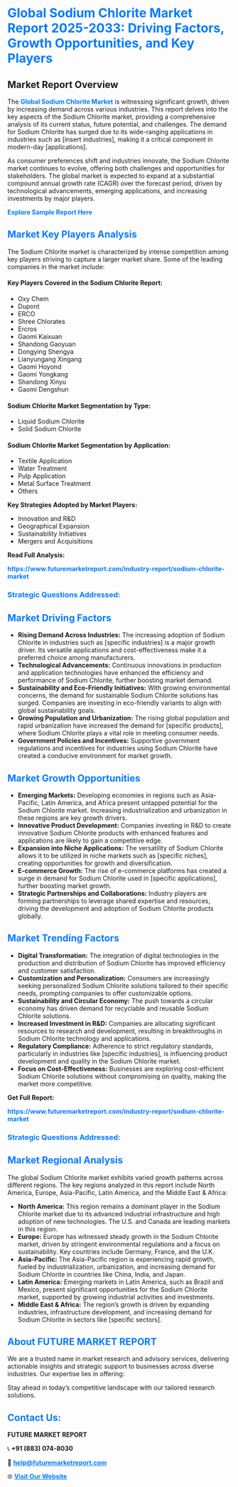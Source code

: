 <h1 style="color: #007BFF;">Global Sodium Chlorite Market Report 2025-2033: Driving Factors, Growth Opportunities, and Key Players</h1>

<section id="overview">
<h2>Market Report Overview</h2>
<p>The <a href="https://www.futuremarketreport.com/industry-report/sodium-chlorite-market" style="color: #007BFF; text-decoration: none;"><strong>Global Sodium Chlorite Market</strong></a> is witnessing significant growth, driven by increasing demand across various industries. This report delves into the key aspects of the Sodium Chlorite market, providing a comprehensive analysis of its current status, future potential, and challenges. The demand for Sodium Chlorite has surged due to its wide-ranging applications in industries such as [insert industries], making it a critical component in modern-day [applications].</p>
<p>As consumer preferences shift and industries innovate, the Sodium Chlorite market continues to evolve, offering both challenges and opportunities for stakeholders. The global market is expected to expand at a substantial compound annual growth rate (CAGR) over the forecast period, driven by technological advancements, emerging applications, and increasing investments by major players.</p>
</section>

<section id="overview">
<p><a href="https://www.futuremarketreport.com/request-sample/reportId=93014" style="color: #007BFF; text-decoration: none;"><strong>Explore Sample Report Here</strong></a></p>
</section>

<section id="key-players">
<h2 style="color: #007BFF;">Market Key Players Analysis</h2>
<p>The Sodium Chlorite market is characterized by intense competition among key players striving to capture a larger market share. Some of the leading companies in the market include:</p>
<h4>Key Players Covered in the Sodium Chlorite Report:</h4>
<ul><li>Oxy Chem</li><li>Dupont</li><li>ERCO</li><li>Shree Chlorates</li><li>Ercros</li><li>Gaomi Kaixuan</li><li>Shandong Gaoyuan</li><li>Dongying Shengya</li><li>Lianyungang Xingang</li><li>Gaomi Hoyond</li><li>Gaomi Yongkang</li><li>Shandong Xinyu</li><li>Gaomi Dengshun</li></ul>
<h4>Sodium Chlorite Market Segmentation by Type:</h4>
<ul><li>Liquid Sodium Chlorite</li><li>Solid Sodium Chlorite</li></ul>

<h4>Sodium Chlorite Market Segmentation by Application:</h4>
<ul><li>Textile Application</li><li>Water Treatment</li><li>Pulp Application</li><li>Metal Surface Treatment</li><li>Others</li></ul>
<p><strong>Key Strategies Adopted by Market Players:</strong></p>
<ul>
<li>Innovation and R&D</li>
<li>Geographical Expansion</li>
<li>Sustainability Initiatives</li>
<li>Mergers and Acquisitions</li>
</ul>
</section>

<section>
<p><strong>Read Full Analysis: </strong></p><a href="https://www.futuremarketreport.com/industry-report/sodium-chlorite-market" style="color: #007BFF; text-decoration: none;"><strong>https://www.futuremarketreport.com/industry-report/sodium-chlorite-market</strong></a>
<h3 style="color: #007BFF;">Strategic Questions Addressed:</h3>
</section>

<section id="driving-factors">
<h2 style="color: #007BFF;">Market Driving Factors</h2>
<ul>
<li><strong>Rising Demand Across Industries:</strong> The increasing adoption of Sodium Chlorite in industries such as [specific industries] is a major growth driver. Its versatile applications and cost-effectiveness make it a preferred choice among manufacturers.</li>
<li><strong>Technological Advancements:</strong> Continuous innovations in production and application technologies have enhanced the efficiency and performance of Sodium Chlorite, further boosting market demand.</li>
<li><strong>Sustainability and Eco-Friendly Initiatives:</strong> With growing environmental concerns, the demand for sustainable Sodium Chlorite solutions has surged. Companies are investing in eco-friendly variants to align with global sustainability goals.</li>
<li><strong>Growing Population and Urbanization:</strong> The rising global population and rapid urbanization have increased the demand for [specific products], where Sodium Chlorite plays a vital role in meeting consumer needs.</li>
<li><strong>Government Policies and Incentives:</strong> Supportive government regulations and incentives for industries using Sodium Chlorite have created a conducive environment for market growth.</li>
</ul>
</section>

<section id="growth-opportunities">
<h2 style="color: #007BFF;">Market Growth Opportunities</h2>
<ul>
<li><strong>Emerging Markets:</strong> Developing economies in regions such as Asia-Pacific, Latin America, and Africa present untapped potential for the Sodium Chlorite market. Increasing industrialization and urbanization in these regions are key growth drivers.</li>
<li><strong>Innovative Product Development:</strong> Companies investing in R&D to create innovative Sodium Chlorite products with enhanced features and applications are likely to gain a competitive edge.</li>
<li><strong>Expansion into Niche Applications:</strong> The versatility of Sodium Chlorite allows it to be utilized in niche markets such as [specific niches], creating opportunities for growth and diversification.</li>
<li><strong>E-commerce Growth:</strong> The rise of e-commerce platforms has created a surge in demand for Sodium Chlorite used in [specific applications], further boosting market growth.</li>
<li><strong>Strategic Partnerships and Collaborations:</strong> Industry players are forming partnerships to leverage shared expertise and resources, driving the development and adoption of Sodium Chlorite products globally.</li>
</ul>
</section>

<section id="trending-factors">
<h2 style="color: #007BFF;">Market Trending Factors</h2>
<ul>
<li><strong>Digital Transformation:</strong> The integration of digital technologies in the production and distribution of Sodium Chlorite has improved efficiency and customer satisfaction.</li>
<li><strong>Customization and Personalization:</strong> Consumers are increasingly seeking personalized Sodium Chlorite solutions tailored to their specific needs, prompting companies to offer customizable options.</li>
<li><strong>Sustainability and Circular Economy:</strong> The push towards a circular economy has driven demand for recyclable and reusable Sodium Chlorite solutions.</li>
<li><strong>Increased Investment in R&D:</strong> Companies are allocating significant resources to research and development, resulting in breakthroughs in Sodium Chlorite technology and applications.</li>
<li><strong>Regulatory Compliance:</strong> Adherence to strict regulatory standards, particularly in industries like [specific industries], is influencing product development and quality in the Sodium Chlorite market.</li>
<li><strong>Focus on Cost-Effectiveness:</strong> Businesses are exploring cost-efficient Sodium Chlorite solutions without compromising on quality, making the market more competitive.</li>
</ul>
</section>

<section>
<p><strong>Get Full Report: </strong></p><a href="https://www.futuremarketreport.com/industry-report/sodium-chlorite-market" style="color: #007BFF; text-decoration: none;"><strong>https://www.futuremarketreport.com/industry-report/sodium-chlorite-market</strong></a>
<h3 style="color: #007BFF;">Strategic Questions Addressed:</h3>
</section>


<section id="regional-analysis">
<h2 style="color: #007BFF;">Market Regional Analysis</h2>
<p>The global Sodium Chlorite market exhibits varied growth patterns across different regions. The key regions analyzed in this report include North America, Europe, Asia-Pacific, Latin America, and the Middle East & Africa:</p>
<ul>
<li><strong>North America:</strong> This region remains a dominant player in the Sodium Chlorite market due to its advanced industrial infrastructure and high adoption of new technologies. The U.S. and Canada are leading markets in this region.</li>
<li><strong>Europe:</strong> Europe has witnessed steady growth in the Sodium Chlorite market, driven by stringent environmental regulations and a focus on sustainability. Key countries include Germany, France, and the U.K.</li>
<li><strong>Asia-Pacific:</strong> The Asia-Pacific region is experiencing rapid growth, fueled by industrialization, urbanization, and increasing demand for Sodium Chlorite in countries like China, India, and Japan.</li>
<li><strong>Latin America:</strong> Emerging markets in Latin America, such as Brazil and Mexico, present significant opportunities for the Sodium Chlorite market, supported by growing industrial activities and investments.</li>
<li><strong>Middle East & Africa:</strong> The region’s growth is driven by expanding industries, infrastructure development, and increasing demand for Sodium Chlorite in sectors like [specific sectors].</li>
</ul>
</section>

<footer>
<h2 style="color: #007BFF;">About FUTURE MARKET REPORT</h2>
<p>We are a trusted name in market research and advisory services, delivering actionable insights and strategic support to businesses across diverse industries. Our expertise lies in offering:</p>

<p>Stay ahead in today’s competitive landscape with our tailored research solutions.</p>

<h2 style="color: #007BFF;">Contact Us:</h2>
<p><strong>FUTURE MARKET REPORT</strong></p>
<p>📞 <strong>+91 (883) 074-8030</strong></p>
<p>📧 <strong><a href="mailto:help@futuremarketreport.com" style="color: #007BFF;">help@futuremarketreport.com</a></strong></p>
<p>🌐 <strong><a href="https://www.futuremarketreport.com/" style="color: #007BFF;">Visit Our Website</a></strong></p>
</footer>